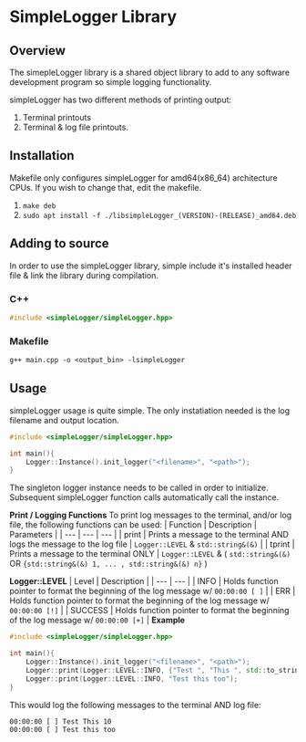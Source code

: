 # SimpleLogger Library

## Overview
The simepleLogger library is a shared object library to add to any software development program so simple logging functionality.

simpleLogger has two different methods of printing output:
1. Terminal printouts
2. Terminal & log file printouts.

## Installation
Makefile only configures simpleLogger for amd64(x86_64) architecture CPUs. If you wish to change that, edit the makefile.
1. `make deb`
2. `sudo apt install -f ./libsimpleLogger_(VERSION)-(RELEASE)_amd64.deb`

## Adding to source
In order to use the simpleLogger library, simple include it's installed header file & link the library during compilation.
### C++
```C++
#include <simpleLogger/simpleLogger.hpp>
```
### Makefile
```Makefile
g++ main.cpp -o <output_bin> -lsimpleLogger
```

## Usage
simpleLogger usage is quite simple. The only instatiation needed is the log filename and output location.
```C++
#include <simpleLogger/simpleLogger.hpp>

int main(){
    Logger::Instance().init_logger("<filename>", "<path>");
}
```
The singleton logger instance needs to be called in order to initialize. Subsequent simpleLogger function calls automatically call the instance.

**Print / Logging Functions**
To print log messages to the terminal, and/or log file, the following functions can be used:
| Function | Description | Parameters  |
| --- | --- | --- |
| print | Prints a message to the terminal AND logs the message to the log file | `Logger::LEVEL` & `std::string&(&)` |
| tprint | Prints a message to the terminal ONLY | `Logger::LEVEL` & ( `std::string&(&)` OR `{std::string&(&) 1, ... , std::string&(&) n}` )

**Logger::LEVEL**
| Level | Description |
| --- | --- |
| INFO | Holds function pointer to format the beginning of the log message w/ `00:00:00 [ ]` |
| ERR | Holds function pointer to format the beginning of the log message w/ `00:00:00 [!]` |
| SUCCESS | Holds function pointer to format the beginning of the log message w/ `00:00:00 [+]` |
**Example**
```C++
#include <simpleLogger/simpleLogger.hpp>

int main(){
    Logger::Instance().init_logger("<filename>", "<path>");
    Logger::print(Logger::LEVEL::INFO, {"Test ", "This ", std::to_string(10)});
    Logger::print(Logger::LEVEL::INFO, "Test this too");
}
```
This would log the following messages to the terminal AND log file:
```
00:00:00 [ ] Test This 10
00:00:00 [ ] Test this too
```